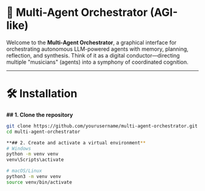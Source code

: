# 🤖 Multi-Agent Orchestrator (AGI-like)

Welcome to the **Multi-Agent Orchestrator**, a graphical interface for orchestrating autonomous LLM-powered agents with memory, planning, reflection, and synthesis. Think of it as a digital conductor—directing multiple "musicians" (agents) into a symphony of coordinated cognition.

---
# 🛠️ Installation

**## 1. Clone the repository**
```bash
git clone https://github.com/yourusername/multi-agent-orchestrator.git
cd multi-agent-orchestrator

**## 2. Create and activate a virtual environment**
# Windows
python -m venv venv
venv\Scripts\activate

# macOS/Linux
python3 -m venv venv
source venv/bin/activate
